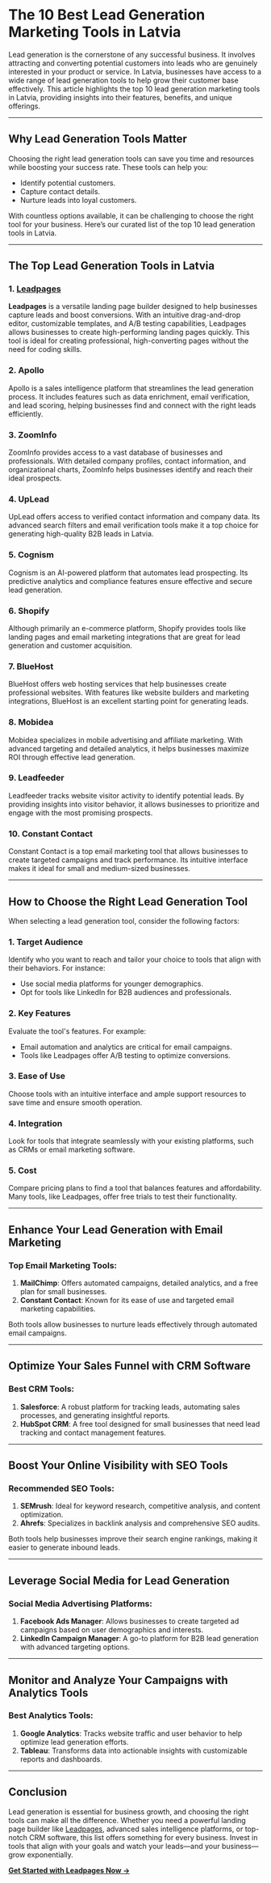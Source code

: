# The 10 Best Lead Generation Marketing Tools in Latvia

Lead generation is the cornerstone of any successful business. It involves attracting and converting potential customers into leads who are genuinely interested in your product or service. In Latvia, businesses have access to a wide range of lead generation tools to help grow their customer base effectively. This article highlights the top 10 lead generation marketing tools in Latvia, providing insights into their features, benefits, and unique offerings.

---

## Why Lead Generation Tools Matter

Choosing the right lead generation tools can save you time and resources while boosting your success rate. These tools can help you:
- Identify potential customers.
- Capture contact details.
- Nurture leads into loyal customers.

With countless options available, it can be challenging to choose the right tool for your business. Here’s our curated list of the top 10 lead generation tools in Latvia.

---

## The Top Lead Generation Tools in Latvia

### 1. **[Leadpages](https://bit.ly/LEadPages)**
**Leadpages** is a versatile landing page builder designed to help businesses capture leads and boost conversions. With an intuitive drag-and-drop editor, customizable templates, and A/B testing capabilities, Leadpages allows businesses to create high-performing landing pages quickly. This tool is ideal for creating professional, high-converting pages without the need for coding skills.

### 2. **Apollo**
Apollo is a sales intelligence platform that streamlines the lead generation process. It includes features such as data enrichment, email verification, and lead scoring, helping businesses find and connect with the right leads efficiently.

### 3. **ZoomInfo**
ZoomInfo provides access to a vast database of businesses and professionals. With detailed company profiles, contact information, and organizational charts, ZoomInfo helps businesses identify and reach their ideal prospects.

### 4. **UpLead**
UpLead offers access to verified contact information and company data. Its advanced search filters and email verification tools make it a top choice for generating high-quality B2B leads in Latvia.

### 5. **Cognism**
Cognism is an AI-powered platform that automates lead prospecting. Its predictive analytics and compliance features ensure effective and secure lead generation.

### 6. **Shopify**
Although primarily an e-commerce platform, Shopify provides tools like landing pages and email marketing integrations that are great for lead generation and customer acquisition.

### 7. **BlueHost**
BlueHost offers web hosting services that help businesses create professional websites. With features like website builders and marketing integrations, BlueHost is an excellent starting point for generating leads.

### 8. **Mobidea**
Mobidea specializes in mobile advertising and affiliate marketing. With advanced targeting and detailed analytics, it helps businesses maximize ROI through effective lead generation.

### 9. **Leadfeeder**
Leadfeeder tracks website visitor activity to identify potential leads. By providing insights into visitor behavior, it allows businesses to prioritize and engage with the most promising prospects.

### 10. **Constant Contact**
Constant Contact is a top email marketing tool that allows businesses to create targeted campaigns and track performance. Its intuitive interface makes it ideal for small and medium-sized businesses.

---

## How to Choose the Right Lead Generation Tool

When selecting a lead generation tool, consider the following factors:

### 1. **Target Audience**
Identify who you want to reach and tailor your choice to tools that align with their behaviors. For instance:
- Use social media platforms for younger demographics.
- Opt for tools like LinkedIn for B2B audiences and professionals.

### 2. **Key Features**
Evaluate the tool's features. For example:
- Email automation and analytics are critical for email campaigns.
- Tools like Leadpages offer A/B testing to optimize conversions.

### 3. **Ease of Use**
Choose tools with an intuitive interface and ample support resources to save time and ensure smooth operation.

### 4. **Integration**
Look for tools that integrate seamlessly with your existing platforms, such as CRMs or email marketing software.

### 5. **Cost**
Compare pricing plans to find a tool that balances features and affordability. Many tools, like Leadpages, offer free trials to test their functionality.

---

## Enhance Your Lead Generation with Email Marketing

### Top Email Marketing Tools:
1. **MailChimp**: Offers automated campaigns, detailed analytics, and a free plan for small businesses.
2. **Constant Contact**: Known for its ease of use and targeted email marketing capabilities.

Both tools allow businesses to nurture leads effectively through automated email campaigns.

---

## Optimize Your Sales Funnel with CRM Software

### Best CRM Tools:
1. **Salesforce**: A robust platform for tracking leads, automating sales processes, and generating insightful reports.
2. **HubSpot CRM**: A free tool designed for small businesses that need lead tracking and contact management features.

---

## Boost Your Online Visibility with SEO Tools

### Recommended SEO Tools:
1. **SEMrush**: Ideal for keyword research, competitive analysis, and content optimization.
2. **Ahrefs**: Specializes in backlink analysis and comprehensive SEO audits.

Both tools help businesses improve their search engine rankings, making it easier to generate inbound leads.

---

## Leverage Social Media for Lead Generation

### Social Media Advertising Platforms:
1. **Facebook Ads Manager**: Allows businesses to create targeted ad campaigns based on user demographics and interests.
2. **LinkedIn Campaign Manager**: A go-to platform for B2B lead generation with advanced targeting options.

---

## Monitor and Analyze Your Campaigns with Analytics Tools

### Best Analytics Tools:
1. **Google Analytics**: Tracks website traffic and user behavior to help optimize lead generation efforts.
2. **Tableau**: Transforms data into actionable insights with customizable reports and dashboards.

---

## Conclusion

Lead generation is essential for business growth, and choosing the right tools can make all the difference. Whether you need a powerful landing page builder like [Leadpages](https://bit.ly/LEadPages), advanced sales intelligence platforms, or top-notch CRM software, this list offers something for every business. Invest in tools that align with your goals and watch your leads—and your business—grow exponentially.

**[Get Started with Leadpages Now →](https://bit.ly/LEadPages)**

